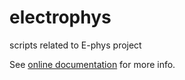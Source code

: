 # electrophys
scripts related to E-phys project

See [online documentation](https://pvavra.github.io/electrophys/) for more info.
